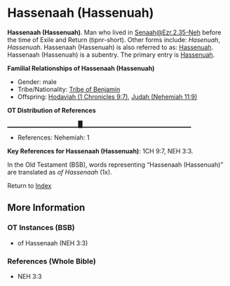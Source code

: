 # Hassenaah (Hassenuah)
**Hassenaah (Hassenuah)**. 
Man who lived in Senaah@Ezr.2.35-Neh before the time of Exile and Return (tipnr-short). 
Other forms include: 
*Hasenuah*, *Hassenuah*. 
Hassenaah (Hassenuah) is also referred to as: 
[Hassenuah](Hassenuah.md). 
Hassenaah (Hassenuah) is a subentry. The primary entry is 
[Hassenuah](Hassenuah.md). 




**Familial Relationships of Hassenaah (Hassenuah)**


* Gender: male
* Tribe/Nationality: [Tribe of Benjamin](../../../groups/md/acai/Benjamin.md)
* Offspring: [Hodaviah (1 Chronicles 9:7)](Hodaviah.3.md), [Judah (Nehemiah 11:9)](Judah.6.md)


**OT Distribution of References**

▁▁▁▁▁▁▁▁▁▁▁▁▁▁▁█▁▁▁▁▁▁▁▁▁▁▁▁▁▁▁▁▁▁▁▁▁▁▁
* References: Nehemiah: 1



**Key References for Hassenaah (Hassenuah)**: 
1CH 9:7, NEH 3:3. 


In the Old Testament (BSB), words representing “Hassenaah (Hassenuah)” are translated as 
*of Hassenaah* (1x). 




Return to [Index](00-Index.md)

## More Information

### OT Instances (BSB)

* of Hassenaah (NEH 3:3)



### References (Whole Bible)

* NEH 3:3



